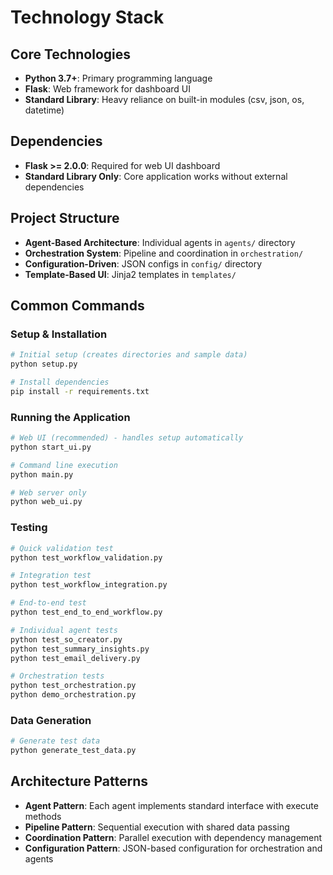 # Technology Stack

## Core Technologies
- **Python 3.7+**: Primary programming language
- **Flask**: Web framework for dashboard UI
- **Standard Library**: Heavy reliance on built-in modules (csv, json, os, datetime)

## Dependencies
- **Flask >= 2.0.0**: Required for web UI dashboard
- **Standard Library Only**: Core application works without external dependencies

## Project Structure
- **Agent-Based Architecture**: Individual agents in `agents/` directory
- **Orchestration System**: Pipeline and coordination in `orchestration/`
- **Configuration-Driven**: JSON configs in `config/` directory
- **Template-Based UI**: Jinja2 templates in `templates/`

## Common Commands

### Setup & Installation
```bash
# Initial setup (creates directories and sample data)
python setup.py

# Install dependencies
pip install -r requirements.txt
```

### Running the Application
```bash
# Web UI (recommended) - handles setup automatically
python start_ui.py

# Command line execution
python main.py

# Web server only
python web_ui.py
```

### Testing
```bash
# Quick validation test
python test_workflow_validation.py

# Integration test
python test_workflow_integration.py

# End-to-end test
python test_end_to_end_workflow.py

# Individual agent tests
python test_so_creator.py
python test_summary_insights.py
python test_email_delivery.py

# Orchestration tests
python test_orchestration.py
python demo_orchestration.py
```

### Data Generation
```bash
# Generate test data
python generate_test_data.py
```

## Architecture Patterns
- **Agent Pattern**: Each agent implements standard interface with execute methods
- **Pipeline Pattern**: Sequential execution with shared data passing
- **Coordination Pattern**: Parallel execution with dependency management
- **Configuration Pattern**: JSON-based configuration for orchestration and agents